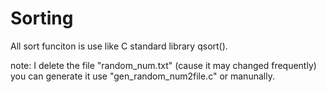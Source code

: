 Sorting
=======

All sort funciton is use like C standard library qsort().

note: I delete the file "random\_num.txt" (cause it may changed frequently)  
    you can generate it use "gen_random_num2file.c" or manunally.
